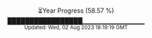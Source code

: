 <p align="center">
⏳Year Progress (58.57 %) <br>
█████████████████▁▁▁▁▁▁▁▁▁▁▁▁▁ <br>
<sub>Updated: Wed, 02 Aug 2023 18:19:19 GMT</sub>
</p>

